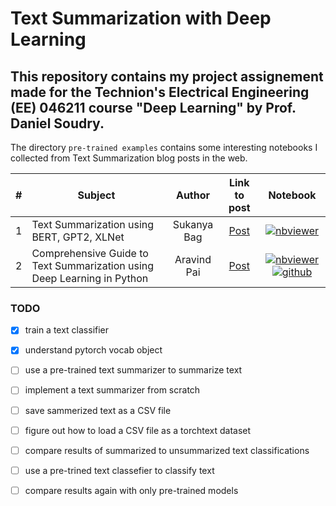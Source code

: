# Text Summarization with Deep Learning

This repository contains my project assignement made for the Technion's Electrical Engineering (EE) 046211 course "Deep Learning" by Prof. Daniel Soudry.
---

The directory `pre-trained examples` contains some interesting notebooks I collected from Text Summarization blog posts in the web. 

| #    | Subject                                        | Author            | Link to post     | Notebook              |
|:----:|------------------------------------------------|:-----------------:|:----------------:|:---------------------:|
| 1    | Text Summarization using BERT, GPT2, XLNet     | Sukanya Bag       | [Post](https://medium.com/analytics-vidhya/text-summarization-using-bert-gpt2-xlnet-5ee80608e961)    | [![nbviewer](https://raw.githubusercontent.com/jupyter/design/master/logos/Badges/nbviewer_badge.svg)](https://nbviewer.jupyter.org/github/RoyElkabetz/Text-Summarization-with-Deep-Learning/blob/main/pre-trained%20examples/Text_Summarization_using_BERT%2C_GPT2%2CXLNET.ipynb)
| 2    | Comprehensive Guide to Text Summarization using Deep Learning in Python     | Aravind Pai       | [Post](https://www.analyticsvidhya.com/blog/2019/06/comprehensive-guide-text-summarization-using-deep-learning-python/)    | [![nbviewer](https://raw.githubusercontent.com/jupyter/design/master/logos/Badges/nbviewer_badge.svg)](https://nbviewer.jupyter.org/github/aravindpai/How-to-build-own-text-summarizer-using-deep-learning/blob/master/How_to_build_own_text_summarizer_using_deep_learning.ipynb) [![github](https://github.com/twbs/icons/blob/f9b3226886b0dd7a47074d7bf3dff15cfbd46e17/icons/github.svg)](https://github.com/aravindpai/How-to-build-own-text-summarizer-using-deep-learning/blob/master/How_to_build_own_text_summarizer_using_deep_learning.ipynb)

 

 
### TODO

- [x] train a text classifier
- [x] understand pytorch vocab object
- [ ] use a pre-trained text summarizer to summarize text
- [ ] implement a text summarizer from scratch
- [ ] save sammerized text as a CSV file
- [ ] figure out how to load a CSV file as a torchtext dataset
- [ ] compare results of summarized to unsummarized text classifications
- [ ] use a pre-trined text classefier to classify text
- [ ] compare results again with only pre-trained models

